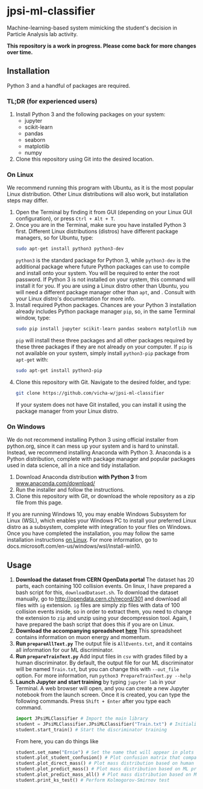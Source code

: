 # jpsi-ml-classifier
Machine-learning-based system mimicking the student's decision in Particle Analysis lab activity.

**This repository is a work in progress. Please come back for more changes over time.**

## Installation
Python 3 and a handful of packages are required.

### TL;DR (for experienced users)
1. Install Python 3 and the following packages on your system:
    * jupyter
    * scikit-learn
    * pandas
    * seaborn
    * matplotlib
    * numpy
2. Clone this repository using Git into the desired location.

### On Linux
We recommend running this program with Ubuntu, as it is the most popular Linux distribution. Other Linux distributions will also work, but installation steps may differ.
1. Open the Terminal by finding it from GUI (depending on your Linux GUI configuration), or press `Ctrl + Alt + T`.
2. Once you are in the Terminal, make sure you have installed Python 3 first. Different Linux distributions (distros) have different package managers, so for Ubuntu, type:
    ```bash
    sudo apt-get install python3 python3-dev
    ```
    `python3` is the standard package for Python 3, while `python3-dev` is the additional package where future Python packages can use to compile and install onto your system. You will be required to enter the root password. If Python 3 is not installed on your system, this command will install it for you. If you are using a Linux distro other than Ubuntu, you will need a different package manager other than `apt`, and . Consult with your Linux distro's documentation for more info.
3. Install required Python packages. Chances are your Python 3 installation already includes Python package manager `pip`, so, in the same Terminal window, type:
    ```bash
    sudo pip install jupyter scikit-learn pandas seaborn matplotlib numpy
    ```
    `pip` will install these three packages and all other packages required by these three packages if they are not already on your computer. If `pip` is not available on your system, simply install `python3-pip` package from `apt-get` with:
    ```bash
    sudo apt-get install python3-pip
    ```
4. Clone this repository with Git. Navigate to the desired folder, and type:
    ```bash
    git clone https://github.com/vicha-w/jpsi-ml-classifier
    ```
    If your system does not have Git installed, you can install it using the package manager from your Linux distro.

### On Windows
We do not recommend installing Python 3 using official installer from python.org, since it can mess up your system and is hard to uninstall. Instead, we recommend installing Anaconda with Python 3. Anaconda is a Python distribution, complete with package manager and popular packages used in data science, all in a nice and tidy installation.

1. Download Anaconda distribution **with Python 3** from www.anaconda.com/download/
2. Run the installer and follow the instructions.
3. Clone this repository with Git, or download the whole repository as a zip file from this page. 

If you are running Windows 10, you may enable Windows Subsystem for Linux (WSL), which enables your Windows PC to install your preferred Linux distro as a subsystem, complete with integration to your files on Windows. Once you have completed the installation, you may follow the same installation instructions [on Linux](#on-linux). For more information, go to docs.microsoft.com/en-us/windows/wsl/install-win10.

## Usage
1. **Download the dataset from CERN OpenData portal** The dataset has 20 parts, each containing 100 collision events. On linux, I have prepared a bash script for this, `downloadDataset.sh`. 
To download the dataset manually, go to http://opendata.cern.ch/record/301 and download all files with `ig` extension. `ig` files are simply zip files with data of 100 collision events inside, so in order to extract them, you need to change the extension to `zip` and unzip using your decompression tool. Again, I have prepared the bash script that does this if you are on Linux.
2. **Download the accompanying spreadsheet [here](http://opendata.cern.ch/record/301/files/dimuon-Jpsi.csv)** This spreadsheet contains information on muon energy and momentum.
3. **Run `prepareAllText.py`** The output file is `AllEvents.txt`, and it contains all information for our ML discriminator.
4. **Run `prepareTrainText.py`** Add input files in `csv` with grades filled by a human discriminator. By default, the output file for our ML discriminator will be named `Train.txt`, but you can change this with `--out_file` option. For more information, run `python3 PrepareTrainText.py --help`
5. **Launch Jupyter and start training** by typing `jupyter lab` in your Terminal. A web browser will open, and you can create a new Jupyter notebook from the launch screen. Once it is created, you can type the following commands. Press `Shift + Enter` after you type each command.
    ```Python
    import JPsiMLClassifier # Import the main library
    student = JPsiMLClassifier.JPsiMLClassifier("Train.txt") # Initialise a classifier
    student.start_train() # Start the discriminator training
    ```
    From here, you can do things like
    ```Python
    student.set_name("Ernie") # Set the name that will appear in plots
    student.plot_student_confusion() # Plot confusion matrix that compares the prediction between human and ML classifiers
    student.plot_direct_mass() # Plot mass distribution based on human classification
    student.plot_predict_mass() # Plot mass distribution based on ML prediction from events already predicted by human
    student.plot_predict_mass_all() # Plot mass distribution based on ML prediction from all 2000 events.
    student.print_ks_test() # Perform Kolmogorov-Smirnov test
    ```